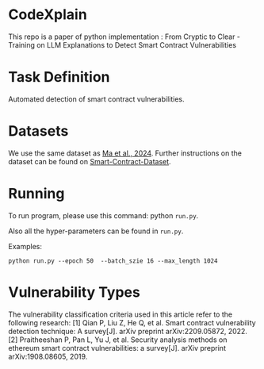 # CodeXplain
This repo is a paper of python implementation : From Cryptic to Clear - Training on LLM Explanations to Detect Smart Contract Vulnerabilities

# Task Definition
Automated detection of smart contract vulnerabilities.

# Datasets
We use the same dataset as [Ma et al., 2024](https://sites.google.com/view/iaudittool/home). Further instructions on the dataset can be found on [Smart-Contract-Dataset](https://drive.google.com/drive/folders/1cAHxSu6dL3S21zz2iaQzSTABfSjY2vP8). 

# Running
To run program, please use this command: python `run.py`.

Also all the hyper-parameters can be found in `run.py`.

Examples:

`
python run.py --epoch 50  --batch_szie 16 --max_length 1024
`
# Vulnerability Types
The vulnerability classification criteria used in this article refer to the following research:
[1] Qian P, Liu Z, He Q, et al. Smart contract vulnerability detection technique: A survey[J]. arXiv preprint arXiv:2209.05872, 2022.
[2] Praitheeshan P, Pan L, Yu J, et al. Security analysis methods on ethereum smart contract vulnerabilities: a survey[J]. arXiv preprint arXiv:1908.08605, 2019.
